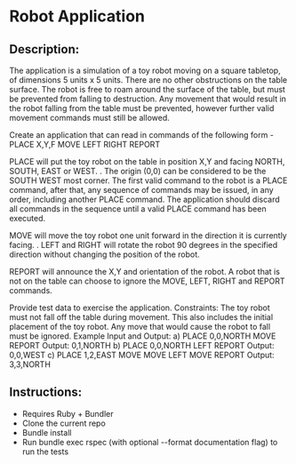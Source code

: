 # Robot Application

## Description:
The application is a simulation of a toy robot moving on a square tabletop, of dimensions 5 units x 5 units.
There are no other obstructions on the table surface. The robot is free to roam around the surface of the table,
but must be prevented from falling to destruction. Any movement that would result in the robot falling from the
table must be prevented, however further valid movement commands must still be allowed.

Create an application that can read in commands of the following form - PLACE X,Y,F MOVE LEFT RIGHT
REPORT

PLACE will put the toy robot on the table in position X,Y and facing NORTH, SOUTH, EAST or WEST. . The
origin (0,0) can be considered to be the SOUTH WEST most corner.
The first valid command to the robot is a PLACE command, after that, any sequence of commands may be
issued, in any order, including another PLACE command. The application should discard all commands in the
sequence until a valid PLACE command has been executed.

MOVE will move the toy robot one unit forward in the direction it is currently facing. . LEFT and RIGHT will
rotate the robot 90 degrees in the specified direction without changing the position of the robot.

REPORT will announce the X,Y and orientation of the robot.
A robot that is not on the table can choose to ignore the MOVE, LEFT, RIGHT and REPORT commands.

Provide test data to exercise the application.
Constraints: The toy robot must not fall off the table during movement. This also includes the initial placement
of the toy robot. Any move that would cause the robot to fall must be ignored.
Example Input and Output: a) PLACE 0,0,NORTH MOVE REPORT Output: 0,1,NORTH
b) PLACE 0,0,NORTH LEFT REPORT Output: 0,0,WEST
c) PLACE 1,2,EAST MOVE MOVE LEFT MOVE REPORT Output: 3,3,NORTH


## Instructions:

* Requires Ruby + Bundler
* Clone the current repo
* Bundle install
* Run bundle exec rspec (with optional --format documentation flag) to run the tests
